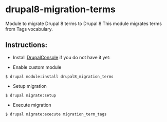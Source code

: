 # drupal8-migration-terms

Module to migrate Drupal 8 terms to Drupal 8
This module migrates terms from Tags vocabulary.

Instructions:
-------------

- Install [DrupalConsole](https://docs.drupalconsole.com/en/getting/project.html)
 if you do not have it yet:

- Enable custom module

`$ drupal module:install drupal8_migration_terms`

- Setup migration

`$ drupal migrate:setup`

- Execute migration

`$ drupal migrate:execute migration_term_tags`
